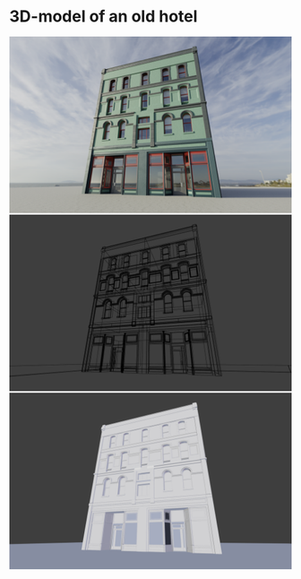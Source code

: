 # 3D-model of an old hotel

![alt text](https://github.com/JarmoKallio/3D-Modelling/blob/master/r5.png "Final render using Blender Cycles")
![alt text](https://github.com/JarmoKallio/3D-Modelling/blob/master/r4.png "Wireframe look at the model")
![alt text](https://github.com/JarmoKallio/3D-Modelling/blob/master/r3.png "OpenGL render showing the model without any textures")
